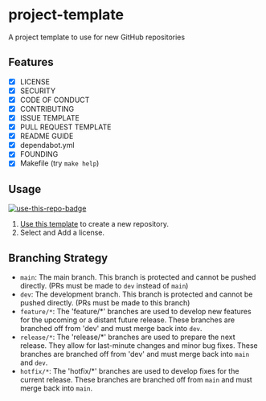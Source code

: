 # project-template

A project template to use for new GitHub repositories

## Features

- [x] LICENSE
- [x] SECURITY
- [x] CODE OF CONDUCT
- [x] CONTRIBUTING
- [x] ISSUE TEMPLATE
- [x] PULL REQUEST TEMPLATE
- [x] README GUIDE
- [x] dependabot.yml
- [x] FOUNDING
- [x] Makefile (try `make help`)

## Usage

<a href="https://github.com/azataiot/project-template/generate"><img src="https://img.shields.io/badge/use%20this-template-blue?logo=github" alt="use-this-repo-badge"></a>

1. [Use this template](https://github.com/azataiot/project-template/generated) to create a new repository.
2. Select and Add a license.

## Branching Strategy

- `main`: The main branch. This branch is protected and cannot be pushed directly. (PRs must be made to `dev` instead
  of `main`)
- `dev`: The development branch. This branch is protected and cannot be pushed directly. (PRs must be made to this
  branch)
- `feature/*`: The 'feature/*' branches are used to develop new features for the upcoming or a distant future release.
  These branches are branched off from 'dev' and must merge back into `dev`.
- `release/*`: The 'release/*' branches are used to prepare the next release. They allow for last-minute changes and
  minor bug fixes. These branches are branched off from 'dev' and must merge back into `main` and `dev`.
- `hotfix/*`: The 'hotfix/*' branches are used to develop fixes for the current release. These branches are branched off
  from `main` and must merge back into `main`.